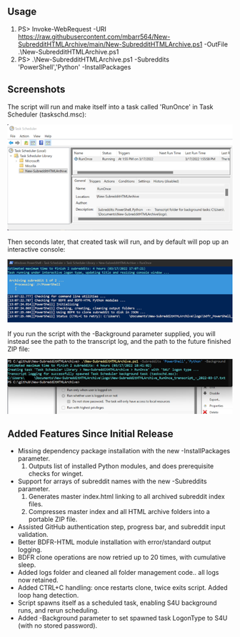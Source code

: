 ## Usage  
1) PS> Invoke-WebRequest -URI https://raw.githubusercontent.com/mbarr564/New-SubredditHTMLArchive/main/New-SubredditHTMLArchive.ps1 -OutFile .\New-SubredditHTMLArchive.ps1  
2) PS> .\New-SubredditHTMLArchive.ps1 -Subreddits 'PowerShell','Python' -InstallPackages  
  
## Screenshots  
The script will run and make itself into a task called 'RunOnce' in Task Scheduler (taskschd.msc):  
  
![Task Manager Screenshot](screenshotTaskManager.png "Task Manager Screenshot")
  
Then seconds later, that created task will run, and by default will pop up an interactive console:  
  
![Interactive Screenshot](screenshotScript.png "Interactive Screenshot")
  
If you run the script with the -Background parameter supplied, you will instead see the path to the transcript log, and the path to the future finished ZIP file:  
  
![Background Task Screenshot](screenshotBackground.png "Background Task Screenshot")
  
## Added Features Since Initial Release  
- Missing dependency package installation with the new -InstallPackages parameter.
    1. Outputs list of installed Python modules, and does prerequisite checks for winget.
- Support for arrays of subreddit names with the new -Subreddits parameter.
    1. Generates master index.html linking to all archived subreddit index files.
    2. Compresses master index and all HTML archive folders into a portable ZIP file.
- Assisted GitHub authentication step, progress bar, and subreddit input validation.
- Better BDFR-HTML module installation with error/standard output logging.
- BDFR clone operations are now retried up to 20 times, with cumulative sleep.
- Added logs folder and cleaned all folder management code.. all logs now retained.
- Added CTRL+C handling: once restarts clone, twice exits script. Added loop hang detection.
- Script spawns itself as a scheduled task, enabling S4U background runs, and rerun scheduling.
- Added -Background parameter to set spawned task LogonType to S4U (with no stored password).